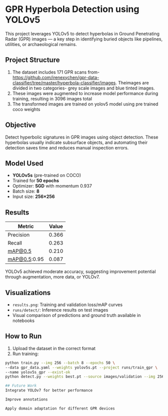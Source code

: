 # GPR Hyperbola Detection using YOLOv5
This project leverages YOLOv5 to detect hyperbolas in Ground Penetrating Radar (GPR) images — a key step in identifying buried objects like pipelines, utilities, or archaeological remains.

## Project Structure
1. The dataset includes 171 GPR scans from-  https://github.com/irenexychen/gpr-data-classifier/tree/master/hyperbola-classifier/images. Theimages are divided in two categories- grey scale images and blue tinted images.
2. These images were augmented to increase model performance during training, resulting in 3096 images total
3. The transformed images are trained on yolov5 model using pre trained coco weights

## Objective

Detect hyperbolic signatures in GPR images using object detection. These hyperbolas usually indicate subsurface objects, and automating their detection saves time and reduces manual inspection errors.

## Model Used

- **YOLOv5s** (pre-trained on COCO)
- Trained for **50 epochs**
- Optimizer: **SGD** with momentum 0.937
- Batch size: **8**
- Input size: **256×256**

## Results

| Metric         | Value   |
|----------------|---------|
| Precision      | 0.366   |
| Recall         | 0.263   |
| mAP@0.5        | 0.210   |
| mAP@0.5:0.95   | 0.087   |

YOLOv5 achieved moderate accuracy, suggesting improvement potential through augmentation, more data, or YOLOv7.

## Visualizations

- `results.png`: Training and validation loss/mAP curves
- `runs/detect/`: Inference results on test images
- Visual comparison of predictions and ground truth available in notebooks

## How to Run

1. Upload the dataset in the correct format
2. Run training:

```bash
python train.py --img 256 --batch 8 --epochs 50 \
--data gpr_data.yaml --weights yolov5s.pt --project runs/train_gpr \
--name yolov5s_gpr --exist-ok
python detect.py --weights best.pt --source images/validation --img 256

## Future Work
Integrate YOLOv7 for better performance

Improve annotations

Apply domain adaptation for different GPR devices

